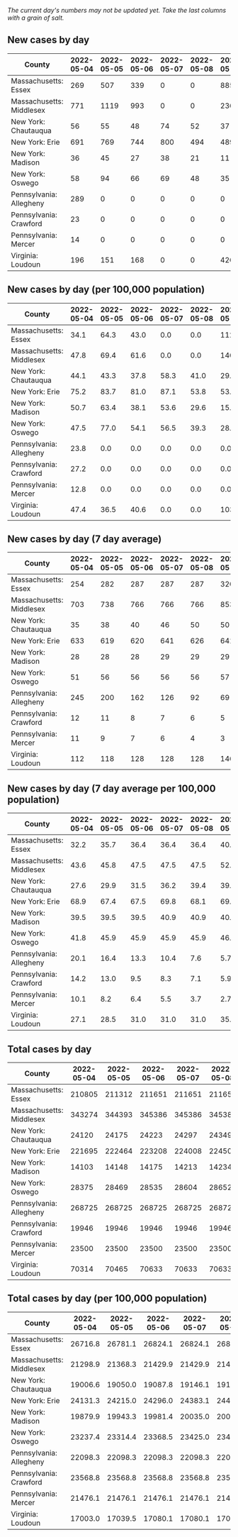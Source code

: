 _The current day's numbers may not be updated yet. Take the last columns with a grain of salt._
## New cases by day

| County | 2022-05-04 | 2022-05-05 | 2022-05-06 | 2022-05-07 | 2022-05-08 | 2022-05-09 | 2022-05-10 |
| --- | --- | --- | --- | --- | --- | --- | --- |
| Massachusetts: Essex | 269 | 507 | 339 | 0 | 0 | 885 | 335 |
| Massachusetts: Middlesex | 771 | 1119 | 993 | 0 | 0 | 2360 | 634 |
| New York: Chautauqua | 56 | 55 | 48 | 74 | 52 | 37 | 47 |
| New York: Erie | 691 | 769 | 744 | 800 | 494 | 489 | 543 |
| New York: Madison | 36 | 45 | 27 | 38 | 21 | 11 | 19 |
| New York: Oswego | 58 | 94 | 66 | 69 | 48 | 35 | 32 |
| Pennsylvania: Allegheny | 289 | 0 | 0 | 0 | 0 | 0 |  |
| Pennsylvania: Crawford | 23 | 0 | 0 | 0 | 0 | 0 |  |
| Pennsylvania: Mercer | 14 | 0 | 0 | 0 | 0 | 0 |  |
| Virginia: Loudoun | 196 | 151 | 168 | 0 | 0 | 426 | 212 |

## New cases by day (per 100,000 population)

| County | 2022-05-04 | 2022-05-05 | 2022-05-06 | 2022-05-07 | 2022-05-08 | 2022-05-09 | 2022-05-10 |
| --- | --- | --- | --- | --- | --- | --- | --- |
| Massachusetts: Essex | 34.1 | 64.3 | 43.0 | 0.0 | 0.0 | 112.2 | 42.5 |
| Massachusetts: Middlesex | 47.8 | 69.4 | 61.6 | 0.0 | 0.0 | 146.4 | 39.3 |
| New York: Chautauqua | 44.1 | 43.3 | 37.8 | 58.3 | 41.0 | 29.2 | 37.0 |
| New York: Erie | 75.2 | 83.7 | 81.0 | 87.1 | 53.8 | 53.2 | 59.1 |
| New York: Madison | 50.7 | 63.4 | 38.1 | 53.6 | 29.6 | 15.5 | 26.8 |
| New York: Oswego | 47.5 | 77.0 | 54.1 | 56.5 | 39.3 | 28.7 | 26.2 |
| Pennsylvania: Allegheny | 23.8 | 0.0 | 0.0 | 0.0 | 0.0 | 0.0 |  |
| Pennsylvania: Crawford | 27.2 | 0.0 | 0.0 | 0.0 | 0.0 | 0.0 |  |
| Pennsylvania: Mercer | 12.8 | 0.0 | 0.0 | 0.0 | 0.0 | 0.0 |  |
| Virginia: Loudoun | 47.4 | 36.5 | 40.6 | 0.0 | 0.0 | 103.0 | 51.3 |

## New cases by day (7 day average)

| County | 2022-05-04 | 2022-05-05 | 2022-05-06 | 2022-05-07 | 2022-05-08 | 2022-05-09 | 2022-05-10 |
| --- | --- | --- | --- | --- | --- | --- | --- |
| Massachusetts: Essex | 254 | 282 | 287 | 287 | 287 | 320 | 334 |
| Massachusetts: Middlesex | 703 | 738 | 766 | 766 | 766 | 853 | 840 |
| New York: Chautauqua | 35 | 38 | 40 | 46 | 50 | 50 | 53 |
| New York: Erie | 633 | 619 | 620 | 641 | 626 | 641 | 647 |
| New York: Madison | 28 | 28 | 28 | 29 | 29 | 29 | 28 |
| New York: Oswego | 51 | 56 | 56 | 56 | 56 | 57 | 57 |
| Pennsylvania: Allegheny | 245 | 200 | 162 | 126 | 92 | 69 |  |
| Pennsylvania: Crawford | 12 | 11 | 8 | 7 | 6 | 5 |  |
| Pennsylvania: Mercer | 11 | 9 | 7 | 6 | 4 | 3 |  |
| Virginia: Loudoun | 112 | 118 | 128 | 128 | 128 | 146 | 165 |

## New cases by day (7 day average per 100,000 population)

| County | 2022-05-04 | 2022-05-05 | 2022-05-06 | 2022-05-07 | 2022-05-08 | 2022-05-09 | 2022-05-10 |
| --- | --- | --- | --- | --- | --- | --- | --- |
| Massachusetts: Essex | 32.2 | 35.7 | 36.4 | 36.4 | 36.4 | 40.6 | 42.3 |
| Massachusetts: Middlesex | 43.6 | 45.8 | 47.5 | 47.5 | 47.5 | 52.9 | 52.1 |
| New York: Chautauqua | 27.6 | 29.9 | 31.5 | 36.2 | 39.4 | 39.4 | 41.8 |
| New York: Erie | 68.9 | 67.4 | 67.5 | 69.8 | 68.1 | 69.8 | 70.4 |
| New York: Madison | 39.5 | 39.5 | 39.5 | 40.9 | 40.9 | 40.9 | 39.5 |
| New York: Oswego | 41.8 | 45.9 | 45.9 | 45.9 | 45.9 | 46.7 | 46.7 |
| Pennsylvania: Allegheny | 20.1 | 16.4 | 13.3 | 10.4 | 7.6 | 5.7 |  |
| Pennsylvania: Crawford | 14.2 | 13.0 | 9.5 | 8.3 | 7.1 | 5.9 |  |
| Pennsylvania: Mercer | 10.1 | 8.2 | 6.4 | 5.5 | 3.7 | 2.7 |  |
| Virginia: Loudoun | 27.1 | 28.5 | 31.0 | 31.0 | 31.0 | 35.3 | 39.9 |

## Total cases by day

| County | 2022-05-04 | 2022-05-05 | 2022-05-06 | 2022-05-07 | 2022-05-08 | 2022-05-09 | 2022-05-10 |
| --- | --- | --- | --- | --- | --- | --- | --- |
| Massachusetts: Essex | 210805 | 211312 | 211651 | 211651 | 211651 | 212536 | 212871 |
| Massachusetts: Middlesex | 343274 | 344393 | 345386 | 345386 | 345386 | 347746 | 348380 |
| New York: Chautauqua | 24120 | 24175 | 24223 | 24297 | 24349 | 24386 | 24433 |
| New York: Erie | 221695 | 222464 | 223208 | 224008 | 224502 | 224991 | 225534 |
| New York: Madison | 14103 | 14148 | 14175 | 14213 | 14234 | 14245 | 14264 |
| New York: Oswego | 28375 | 28469 | 28535 | 28604 | 28652 | 28687 | 28719 |
| Pennsylvania: Allegheny | 268725 | 268725 | 268725 | 268725 | 268725 | 268725 |  |
| Pennsylvania: Crawford | 19946 | 19946 | 19946 | 19946 | 19946 | 19946 |  |
| Pennsylvania: Mercer | 23500 | 23500 | 23500 | 23500 | 23500 | 23500 |  |
| Virginia: Loudoun | 70314 | 70465 | 70633 | 70633 | 70633 | 71059 | 71271 |

## Total cases by day (per 100,000 population)

| County | 2022-05-04 | 2022-05-05 | 2022-05-06 | 2022-05-07 | 2022-05-08 | 2022-05-09 | 2022-05-10 |
| --- | --- | --- | --- | --- | --- | --- | --- |
| Massachusetts: Essex | 26716.8 | 26781.1 | 26824.1 | 26824.1 | 26824.1 | 26936.2 | 26978.7 |
| Massachusetts: Middlesex | 21298.9 | 21368.3 | 21429.9 | 21429.9 | 21429.9 | 21576.4 | 21615.7 |
| New York: Chautauqua | 19006.6 | 19050.0 | 19087.8 | 19146.1 | 19187.1 | 19216.3 | 19253.3 |
| New York: Erie | 24131.3 | 24215.0 | 24296.0 | 24383.1 | 24436.9 | 24490.1 | 24549.2 |
| New York: Madison | 19879.9 | 19943.3 | 19981.4 | 20035.0 | 20064.6 | 20080.1 | 20106.8 |
| New York: Oswego | 23237.4 | 23314.4 | 23368.5 | 23425.0 | 23464.3 | 23492.9 | 23519.2 |
| Pennsylvania: Allegheny | 22098.3 | 22098.3 | 22098.3 | 22098.3 | 22098.3 | 22098.3 |  |
| Pennsylvania: Crawford | 23568.8 | 23568.8 | 23568.8 | 23568.8 | 23568.8 | 23568.8 |  |
| Pennsylvania: Mercer | 21476.1 | 21476.1 | 21476.1 | 21476.1 | 21476.1 | 21476.1 |  |
| Virginia: Loudoun | 17003.0 | 17039.5 | 17080.1 | 17080.1 | 17080.1 | 17183.1 | 17234.4 |
